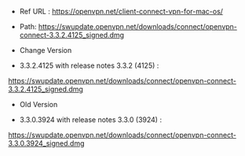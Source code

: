 - Ref URL :
https://openvpn.net/client-connect-vpn-for-mac-os/

- Path:
https://swupdate.openvpn.net/downloads/connect/openvpn-connect-3.3.2.4125_signed.dmg



- Change Version

- 3.3.2.4125 with release notes 3.3.2 (4125) :

https://swupdate.openvpn.net/downloads/connect/openvpn-connect-3.3.2.4125_signed.dmg

- Old Version

- 3.3.0.3924 with release notes 3.3.0 (3924) :

https://swupdate.openvpn.net/downloads/connect/openvpn-connect-3.3.0.3924_signed.dmg
